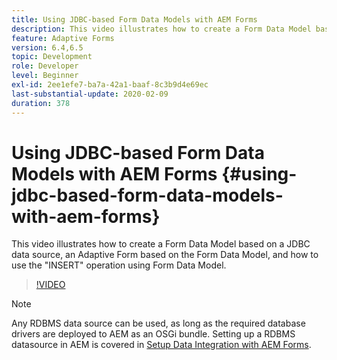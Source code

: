 ```yaml
---
title: Using JDBC-based Form Data Models with AEM Forms
description: This video illustrates how to create a Form Data Model based on a JDBC data source, an Adaptive Form based on the Form Data Model, and how to use the "INSERT" operation using Form Data Model.
feature: Adaptive Forms
version: 6.4,6.5
topic: Development
role: Developer
level: Beginner
exl-id: 2ee1efe7-ba7a-42a1-baaf-8c3b9d4e69ec
last-substantial-update: 2020-02-09
duration: 378
---
```

# Using JDBC-based Form Data Models with AEM Forms {#using-jdbc-based-form-data-models-with-aem-forms}

This video illustrates how to create a Form Data Model based on a JDBC data source, an Adaptive Form based on the Form Data Model, and how to use the "INSERT" operation using Form Data Model.

>[!VIDEO](https://video.tv.adobe.com/v/17736?quality=12&learn=on)

>[!NOTE]
>
>Any RDBMS data source can be used, as long as the required database drivers are deployed to AEM as an OSGi bundle. Setting up a RDBMS datasource in AEM is covered in [Setup Data Integration with AEM Forms](/help/forms/adaptive-forms/data-integration-technical-video-setup.md).
